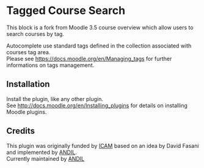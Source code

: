 # Tagged Course Search

This block is a fork from Moodle 3.5 course overview which allow users to search courses by tag.  
  
Autocomplete use standard tags defined in the collection associated with courses tag area.  
Please see https://docs.moodle.org/en/Managing_tags for further informations on tags management. 

## Installation
Install the plugin, like any other plugin.  
See http://docs.moodle.org/en/Installing_plugins for details on installing Moodle plugins.

## Credits
This plugin was originally funded by [ICAM](https://www.icam.fr) based on an idea by David Fasani and implemented by [ANDIL](https://www.andil.fr).  
Currently maintained by [ANDIL](https://www.andil.fr) 
